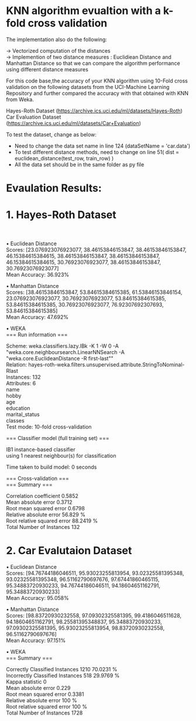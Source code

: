# KNN algorithm evualtion with a k-fold cross validation 

The implementation also do the following:

-> Vectorized computation of the distances <br />
-> Implemention of two distance measures : Euclidiean Distance and Manhattan Distance so that we can compare the algorithm performance using different distance measures

For this code base,the accuracy of your KNN algorithm using 10-Fold cross validation on the following datasets from the UCI-Machine Learning Repository and further compared the accuracy with that obtained with KNN from Weka.

Hayes-Roth Dataset (https://archive.ics.uci.edu/ml/datasets/Hayes-Roth) <br />
Car Evaluation Dataset (https://archive.ics.uci.edu/ml/datasets/Car+Evaluation)

To test the dataset, change as below:

+ Need to change the data set name in line 124 (dataSetName = 'car.data')
+ To test different distance methods, need to change on line 51(	dist = euclidean_distance(test_row, train_row) )
+ All the data set should be in the same folder as py file


# Evaulation Results: 


# 1.	Hayes-Roth Dataset <br /> <br />

•	Euclidean Distance <br />
Scores: [23.076923076923077, 38.46153846153847, 38.46153846153847, 46.15384615384615, 38.46153846153847, 38.46153846153847, 46.15384615384615, 30.76923076923077, 38.46153846153847, 30.76923076923077] <br />
Mean Accuracy: 36.923%  

•	Manhattan Distance <br />
Scores: [38.46153846153847, 53.84615384615385, 61.53846153846154, 23.076923076923077, 30.76923076923077, 53.84615384615385, 53.84615384615385, 30.76923076923077, 76.92307692307693, 53.84615384615385] <br />
Mean Accuracy: 47.692%

•	WEKA <br />
=== Run information === <br />

Scheme:       weka.classifiers.lazy.IBk -K 1 -W 0 -A "weka.core.neighboursearch.LinearNNSearch -A \"weka.core.EuclideanDistance -R first-last\"" <br />
Relation:     hayes-roth-weka.filters.unsupervised.attribute.StringToNominal-Rlast <br />
Instances:    132 <br />
Attributes:   6 <br />
              name <br />
              hobby <br />
              age <br />
              education <br />
              marital_status <br />
              classes <br />
Test mode:    10-fold cross-validation <br />

=== Classifier model (full training set) === <br />

IB1 instance-based classifier <br />
using 1 nearest neighbour(s) for classification <br />


Time taken to build model: 0 seconds <br />

=== Cross-validation === <br />
=== Summary === <br />

Correlation coefficient                  0.5852 <br />
Mean absolute error                      0.3712 <br />
Root mean squared error                  0.6798 <br />
Relative absolute error                 56.829  % <br />
Root relative squared error             88.2419 % <br />
Total Number of Instances              132     <br />


# 2.	Car Evalutaion Dataset <br />

•	Euclidean Distance <br />
Scores: [94.76744186046511, 95.93023255813954, 93.02325581395348, 93.02325581395348, 96.51162790697676, 97.67441860465115, 95.34883720930233, 94.76744186046511, 94.18604651162791, 95.34883720930233] <br />
Mean Accuracy: 95.058%<br />

•	Manhattan Distance <br />
Scores: [98.83720930232558, 97.09302325581395, 99.4186046511628, 94.18604651162791, 98.25581395348837, 95.34883720930233, 97.09302325581395, 95.93023255813954, 98.83720930232558, 96.51162790697676] <br />
Mean Accuracy: 97.151% 

•	WEKA <br />
=== Summary === <br />

Correctly Classified Instances        1210               70.0231 % <br />
Incorrectly Classified Instances       518               29.9769 % <br />
Kappa statistic                          0      <br />
Mean absolute error                      0.229  <br />
Root mean squared error                  0.3381 <br />
Relative absolute error                100      % <br />
Root relative squared error            100      % <br />
Total Number of Instances             1728     <br />
